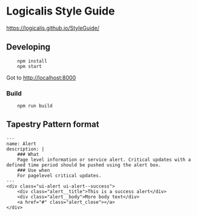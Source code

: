 # Logicalis Style Guide

https://logicalis.github.io/StyleGuide/

## Developing
        npm install
        npm start

Got to [http://localhost:8000](http://localhost:8000)

### Build

        npm run build

## Tapestry Pattern format

    ---
    name: Alert
    description: |
        ### What
        Page­ level information or service alert. Critical updates with a defined time period should be pushed using the alert box.
        ### Use when
        For page­level critical updates.
    ---
    <div class="ui-alert ui-alert--success">
        <div class="alert__title">This is a success alert</div>
        <div class="alert__body">More body text</div>
        <a href="#" class="alert_close"></a>
    </div>
